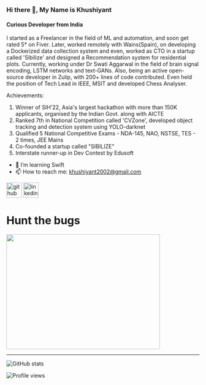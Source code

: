 ### Hi there 👋, My Name is Khushiyant
#### Curious Developer from India


I started as a Freelancer in the field of ML and automation, and soon get rated 5* on Fiver. Later, worked remotely with Wains(Spain), on developing a Dockerized data collection system and even, worked as CTO in a startup called 'Sibilize' and designed a Recommendation system for residential plots. Currently, working under Dr Swati Aggarwal in the field of brain signal encoding, LSTM networks and text-GANs. Also, being an active open-source developer in Zulip, with 200+ lines of code contributed. Even held the position of Tech Lead in IEEE, MSIT and developed Chess Analyser.


Achievements:
1. Winner of SIH'22, Asia's largest hackathon with more than 150K applicants, organised by the Indian Govt. along with AICTE
2. Ranked 7th in National Competition called 'CVZone', developed object tracking and detection system using YOLO-darknet
3. Qualified 5 National Competitive Exams - NDA-145, NAO, NSTSE, TES - 2 times, JEE Mains
4. Co-founded a startup called "SIBILIZE"
5. Interstate runner-up in Dev Contest by Edusoft

- 🌱 I’m learning Swift
- 📫 How to reach me: khushiyant2002@gmail.com


[<img src='https://cdn.jsdelivr.net/npm/simple-icons@3.0.1/icons/github.svg' alt='github' height='40'>](https://github.com/khushiyant)  [<img src='https://cdn.jsdelivr.net/npm/simple-icons@3.0.1/icons/linkedin.svg' alt='linkedin' height='40'>](https://www.linkedin.com/in/khushiyant/)    

<h1>Hunt the bugs</h1>
<img src="https://cdn.dribbble.com/users/2147021/screenshots/4704853/managertyping.gif" height=300 width=400>
<hr/>


![GitHub stats](https://github-readme-stats.vercel.app/api?username=khushiyant&show_icons=true)    

![Profile views](https://gpvc.arturio.dev/khushiyant)  
